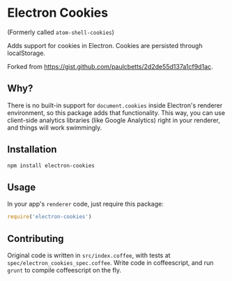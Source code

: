 # Electron Cookies

(Formerly called `atom-shell-cookies`)

Adds support for cookies in Electron. Cookies are persisted through localStorage.

Forked from https://gist.github.com/paulcbetts/2d2de55d137a1cf9d1ac.

## Why?

There is no built-in support for `document.cookies` inside Electron's renderer environment, so this package adds that functionality. This way, you can use client-side analytics libraries (like Google Analytics) right in your renderer, and things will work swimmingly.

## Installation

```bash
npm install electron-cookies
```

## Usage

In your app's `renderer` code, just require this package:

```js
require('electron-cookies')
```

## Contributing

Original code is written in `src/index.coffee`, with tests at `spec/electron_cookies_spec.coffee`. Write code in coffeescript, and run `grunt` to compile coffeescript on the fly.
